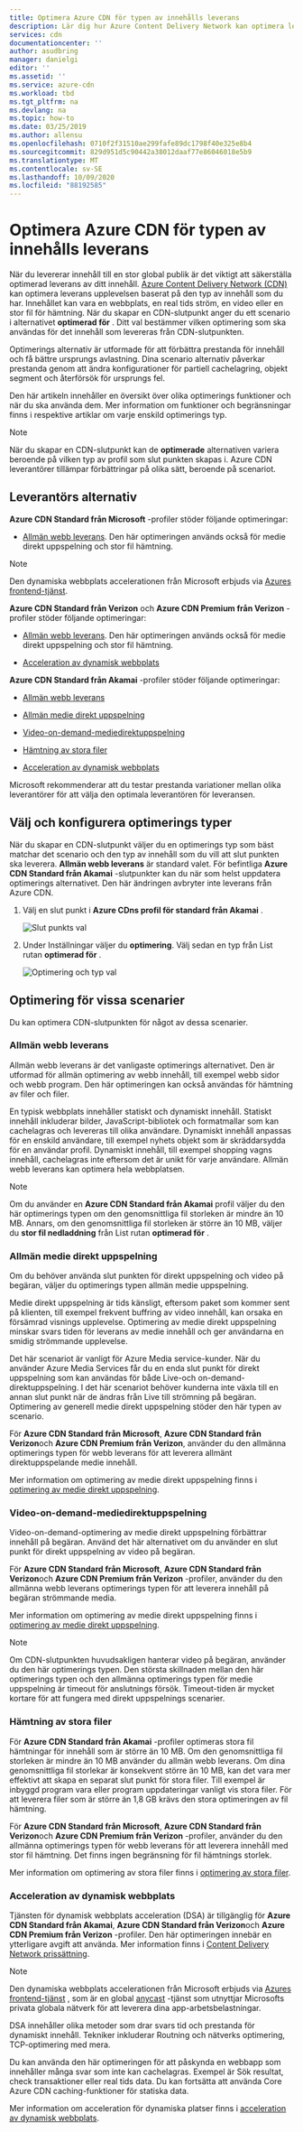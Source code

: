 ```yaml
---
title: Optimera Azure CDN för typen av innehålls leverans
description: Lär dig hur Azure Content Delivery Network kan optimera leverans baserat på typ av innehåll. Bästa metoder för optimering ger bättre prestanda och ursprunglig avlastning.
services: cdn
documentationcenter: ''
author: asudbring
manager: danielgi
editor: ''
ms.assetid: ''
ms.service: azure-cdn
ms.workload: tbd
ms.tgt_pltfrm: na
ms.devlang: na
ms.topic: how-to
ms.date: 03/25/2019
ms.author: allensu
ms.openlocfilehash: 0710f2f31510ae299fafe89dc1798f40e325e8b4
ms.sourcegitcommit: 829d951d5c90442a38012daaf77e86046018e5b9
ms.translationtype: MT
ms.contentlocale: sv-SE
ms.lasthandoff: 10/09/2020
ms.locfileid: "88192585"
---
```

# <a name="optimize-azure-cdn-for-the-type-of-content-delivery"></a>Optimera Azure CDN för typen av innehålls leverans

När du levererar innehåll till en stor global publik är det viktigt att säkerställa optimerad leverans av ditt innehåll. [Azure Content Delivery Network (CDN)](cdn-overview.md) kan optimera leverans upplevelsen baserat på den typ av innehåll som du har. Innehållet kan vara en webbplats, en real tids ström, en video eller en stor fil för hämtning. När du skapar en CDN-slutpunkt anger du ett scenario i alternativet **optimerad för** . Ditt val bestämmer vilken optimering som ska användas för det innehåll som levereras från CDN-slutpunkten.

Optimerings alternativ är utformade för att förbättra prestanda för innehåll och få bättre ursprungs avlastning. Dina scenario alternativ påverkar prestanda genom att ändra konfigurationer för partiell cachelagring, objekt segment och återförsök för ursprungs fel. 

Den här artikeln innehåller en översikt över olika optimerings funktioner och när du ska använda dem. Mer information om funktioner och begränsningar finns i respektive artiklar om varje enskild optimerings typ.

> [!NOTE]
> När du skapar en CDN-slutpunkt kan de **optimerade** alternativen variera beroende på vilken typ av profil som slut punkten skapas i. Azure CDN leverantörer tillämpar förbättringar på olika sätt, beroende på scenariot. 

## <a name="provider-options"></a>Leverantörs alternativ

**Azure CDN Standard från Microsoft** -profiler stöder följande optimeringar:

* [Allmän webb leverans](#general-web-delivery). Den här optimeringen används också för medie direkt uppspelning och stor fil hämtning.

> [!NOTE]
> Den dynamiska webbplats accelerationen från Microsoft erbjuds via [Azures frontend-tjänst](https://docs.microsoft.com/azure/frontdoor/front-door-overview).

**Azure CDN Standard från Verizon** och **Azure CDN Premium från Verizon** -profiler stöder följande optimeringar:

* [Allmän webb leverans](#general-web-delivery). Den här optimeringen används också för medie direkt uppspelning och stor fil hämtning.

* [Acceleration av dynamisk webbplats](#dynamic-site-acceleration) 


**Azure CDN Standard från Akamai** -profiler stöder följande optimeringar:

* [Allmän webb leverans](#general-web-delivery) 

* [Allmän medie direkt uppspelning](#general-media-streaming)

* [Video-on-demand-mediedirektuppspelning](#video-on-demand-media-streaming)

* [Hämtning av stora filer](#large-file-download)

* [Acceleration av dynamisk webbplats](#dynamic-site-acceleration) 

Microsoft rekommenderar att du testar prestanda variationer mellan olika leverantörer för att välja den optimala leverantören för leveransen.

## <a name="select-and-configure-optimization-types"></a>Välj och konfigurera optimerings typer

När du skapar en CDN-slutpunkt väljer du en optimerings typ som bäst matchar det scenario och den typ av innehåll som du vill att slut punkten ska leverera. **Allmän webb leverans** är standard valet. För befintliga **Azure CDN Standard från Akamai** -slutpunkter kan du när som helst uppdatera optimerings alternativet. Den här ändringen avbryter inte leverans från Azure CDN. 

1. Välj en slut punkt i **Azure CDns profil för standard från Akamai** .

    ![Slut punkts val](./media/cdn-optimization-overview/01_Akamai.png)

2. Under Inställningar väljer du **optimering**. Välj sedan en typ från List rutan **optimerad för** .

    ![Optimering och typ val](./media/cdn-optimization-overview/02_Select.png)

## <a name="optimization-for-specific-scenarios"></a>Optimering för vissa scenarier

Du kan optimera CDN-slutpunkten för något av dessa scenarier. 

### <a name="general-web-delivery"></a>Allmän webb leverans

Allmän webb leverans är det vanligaste optimerings alternativet. Den är utformad för allmän optimering av webb innehåll, till exempel webb sidor och webb program. Den här optimeringen kan också användas för hämtning av filer och filer.

En typisk webbplats innehåller statiskt och dynamiskt innehåll. Statiskt innehåll inkluderar bilder, JavaScript-bibliotek och formatmallar som kan cachelagras och levereras till olika användare. Dynamiskt innehåll anpassas för en enskild användare, till exempel nyhets objekt som är skräddarsydda för en användar profil. Dynamiskt innehåll, till exempel shopping vagns innehåll, cachelagras inte eftersom det är unikt för varje användare. Allmän webb leverans kan optimera hela webbplatsen. 

> [!NOTE]
> Om du använder en **Azure CDN Standard från Akamai** profil väljer du den här optimerings typen om den genomsnittliga fil storleken är mindre än 10 MB. Annars, om den genomsnittliga fil storleken är större än 10 MB, väljer du **stor fil nedladdning** från List rutan **optimerad för** .

### <a name="general-media-streaming"></a>Allmän medie direkt uppspelning

Om du behöver använda slut punkten för direkt uppspelning och video på begäran, väljer du optimerings typen allmän medie uppspelning.

Medie direkt uppspelning är tids känsligt, eftersom paket som kommer sent på klienten, till exempel frekvent buffring av video innehåll, kan orsaka en försämrad visnings upplevelse. Optimering av medie direkt uppspelning minskar svars tiden för leverans av medie innehåll och ger användarna en smidig strömmande upplevelse. 

Det här scenariot är vanligt för Azure Media service-kunder. När du använder Azure Media Services får du en enda slut punkt för direkt uppspelning som kan användas för både Live-och on-demand-direktuppspelning. I det här scenariot behöver kunderna inte växla till en annan slut punkt när de ändras från Live till strömning på begäran. Optimering av generell medie direkt uppspelning stöder den här typen av scenario.

För **Azure CDN Standard från Microsoft**, **Azure CDN Standard från Verizon**och **Azure CDN Premium från Verizon**, använder du den allmänna optimerings typen för webb leverans för att leverera allmänt direktuppspelande medie innehåll.

Mer information om optimering av medie direkt uppspelning finns i [optimering av medie direkt uppspelning](cdn-media-streaming-optimization.md).

### <a name="video-on-demand-media-streaming"></a>Video-on-demand-mediedirektuppspelning

Video-on-demand-optimering av medie direkt uppspelning förbättrar innehåll på begäran. Använd det här alternativet om du använder en slut punkt för direkt uppspelning av video på begäran.

För **Azure CDN Standard från Microsoft**, **Azure CDN Standard från Verizon**och **Azure CDN Premium från Verizon** -profiler, använder du den allmänna webb leverans optimerings typen för att leverera innehåll på begäran strömmande media.

Mer information om optimering av medie direkt uppspelning finns i [optimering av medie direkt uppspelning](cdn-media-streaming-optimization.md).

> [!NOTE]
> Om CDN-slutpunkten huvudsakligen hanterar video på begäran, använder du den här optimerings typen. Den största skillnaden mellan den här optimerings typen och den allmänna optimerings typen för medie uppspelning är timeout för anslutnings försök. Timeout-tiden är mycket kortare för att fungera med direkt uppspelnings scenarier.
>

### <a name="large-file-download"></a>Hämtning av stora filer

För **Azure CDN Standard från Akamai** -profiler optimeras stora fil hämtningar för innehåll som är större än 10 MB. Om den genomsnittliga fil storleken är mindre än 10 MB använder du allmän webb leverans. Om dina genomsnittliga fil storlekar är konsekvent större än 10 MB, kan det vara mer effektivt att skapa en separat slut punkt för stora filer. Till exempel är inbyggd program vara eller program uppdateringar vanligt vis stora filer. För att leverera filer som är större än 1,8 GB krävs den stora optimeringen av fil hämtning.

För **Azure CDN Standard från Microsoft**, **Azure CDN Standard från Verizon**och **Azure CDN Premium från Verizon** -profiler, använder du den allmänna optimerings typen för webb leverans för att leverera innehåll med stor fil hämtning. Det finns ingen begränsning för fil hämtnings storlek.

Mer information om optimering av stora filer finns i [optimering av stora filer](cdn-large-file-optimization.md).

### <a name="dynamic-site-acceleration"></a>Acceleration av dynamisk webbplats

 Tjänsten för dynamisk webbplats acceleration (DSA) är tillgänglig för **Azure CDN Standard från Akamai**, **Azure CDN Standard från Verizon**och **Azure CDN Premium från Verizon** -profiler. Den här optimeringen innebär en ytterligare avgift att använda. Mer information finns i [Content Delivery Network prissättning](https://azure.microsoft.com/pricing/details/cdn/).

> [!NOTE]
> Den dynamiska webbplats accelerationen från Microsoft erbjuds via [Azures frontend-tjänst](https://docs.microsoft.com/azure/frontdoor/front-door-overview) , som är en global [anycast](https://en.wikipedia.org/wiki/Anycast) -tjänst som utnyttjar Microsofts privata globala nätverk för att leverera dina app-arbetsbelastningar.

DSA innehåller olika metoder som drar svars tid och prestanda för dynamiskt innehåll. Tekniker inkluderar Routning och nätverks optimering, TCP-optimering med mera. 

Du kan använda den här optimeringen för att påskynda en webbapp som innehåller många svar som inte kan cachelagras. Exempel är Sök resultat, check transaktioner eller real tids data. Du kan fortsätta att använda Core Azure CDN caching-funktioner för statiska data. 

Mer information om acceleration för dynamiska platser finns i [acceleration av dynamisk webbplats](cdn-dynamic-site-acceleration.md).



